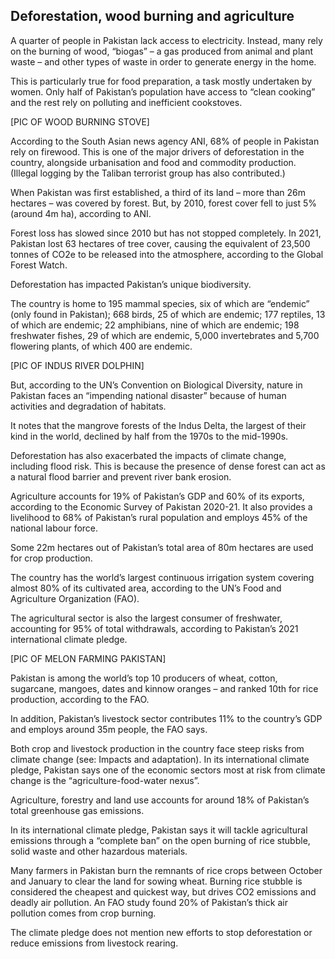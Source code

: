## Deforestation, wood burning and agriculture

A quarter of people in Pakistan lack access to electricity. Instead, many rely on the burning of wood, “biogas” – a gas produced from animal and plant waste – and other types of waste in order to generate energy in the home.

This is particularly true for food preparation, a task mostly undertaken by women. Only half of Pakistan’s population have access to “clean cooking” and the rest rely on polluting and inefficient cookstoves.

[PIC OF WOOD BURNING STOVE]

According to the South Asian news agency ANI, 68% of people in Pakistan rely on firewood. This is one of the major drivers of deforestation in the country, alongside urbanisation and food and commodity production. (Illegal logging by the Taliban terrorist group has also contributed.)

When Pakistan was first established, a third of its land – more than 26m hectares – was covered by forest. But, by 2010, forest cover fell to just 5% (around 4m ha), according to ANI.

Forest loss has slowed since 2010 but has not stopped completely. In 2021, Pakistan lost 63 hectares of tree cover, causing the equivalent of 23,500 tonnes of CO2e to be released into the atmosphere, according to the Global Forest Watch.

Deforestation has impacted Pakistan’s unique biodiversity.

The country is home to 195 mammal species, six of which are “endemic” (only found in Pakistan); 668 birds, 25 of which are endemic; 177 reptiles, 13 of which are endemic; 22 amphibians, nine of which are endemic; 198 freshwater fishes, 29 of which are endemic, 5,000 invertebrates and 5,700 flowering plants, of which 400 are endemic.

[PIC OF INDUS RIVER DOLPHIN]

But, according to the UN’s Convention on Biological Diversity, nature in Pakistan faces an “impending national disaster” because of human activities and degradation of habitats.

It notes that the mangrove forests of the Indus Delta, the largest of their kind in the world, declined by half from the 1970s to the mid-1990s.

Deforestation has also exacerbated the impacts of climate change, including flood risk. This is because the presence of dense forest can act as a natural flood barrier and prevent river bank erosion. 

Agriculture accounts for 19% of Pakistan’s GDP and 60% of its exports, according to the Economic Survey of Pakistan 2020-21. It also provides a livelihood to 68% of Pakistan’s rural population and employs 45% of the national labour force.

Some 22m hectares out of Pakistan’s total area of 80m hectares are used for crop production. 

The country has the world’s largest continuous irrigation system covering almost 80% of its cultivated area, according to the UN’s Food and Agriculture Organization (FAO).

The agricultural sector is also the largest consumer of freshwater, accounting for 95% of total withdrawals, according to Pakistan’s 2021 international climate pledge.

[PIC OF MELON FARMING PAKISTAN]

Pakistan is among the world’s top 10 producers of wheat, cotton, sugarcane, mangoes, dates and kinnow oranges – and ranked 10th for rice production, according to the FAO.

In addition, Pakistan’s livestock sector contributes 11% to the country’s GDP and employs around 35m people, the FAO says.

Both crop and livestock production in the country face steep risks from climate change (see: Impacts and adaptation). In its international climate pledge, Pakistan says one of the economic sectors most at risk from climate change is the “agriculture-food-water nexus”.

Agriculture, forestry and land use accounts for around 18% of Pakistan’s total greenhouse gas emissions.

In its international climate pledge, Pakistan says it will tackle agricultural emissions through a “complete ban” on the open burning of rice stubble, solid waste and other hazardous materials. 

Many farmers in Pakistan burn the remnants of rice crops between October and January to clear the land for sowing wheat. Burning rice stubble is considered the cheapest and quickest way, but drives CO2 emissions and deadly air pollution. An FAO study found 20% of Pakistan’s thick air pollution comes from crop burning.

The climate pledge does not mention new efforts to stop deforestation or reduce emissions from livestock rearing.
